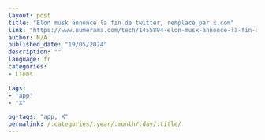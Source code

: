 ```yaml
---
layout: post
title: "Elon musk annonce la fin de twitter, remplacé par x.com"
link: "https://www.numerama.com/tech/1455894-elon-musk-annonce-la-fin-de-twitter-remplace-par-x-com.html"
author: N/A
published_date: "19/05/2024"
description: ""
language: fr
categories:
- Liens

tags:
- "app"
- "X"

og-tags: "app, X"
permalink: /:categories/:year/:month/:day/:title/
---
```

